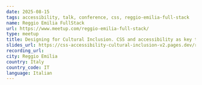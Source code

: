 ```yaml
---
date: 2025-08-15
tags: accessibility, talk, conference, css, reggio-emilia-full-stack
name: Reggio Emilia FullStack
url: https://www.meetup.com/reggio-emilia-full-stack/
type: meetup
title: Designing for Cultural Inclusion. CSS and accessibility as key tools
slides_url: https://css-accessibility-cultural-inclusion-v2.pages.dev/reggio-emilia-full-stack-2025/
recording_url:
city: Reggio Emilia
country: Italy
country_code: IT
language: Italian
---
```

